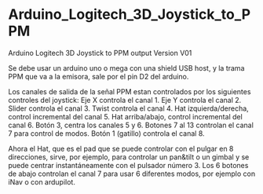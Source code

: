 # Arduino_Logitech_3D_Joystick_to_PPM
Arduino Logitech 3D Joystick to PPM output
Version V01

Se debe usar un arduino uno o mega con una shield USB host, y la trama PPM que va a la emisora, sale por el pin D2 del arduino.

Los canales de salida de la señal PPM estan controlados por los siguientes controles del joystick:
  Eje X controla el canal 1.
  Eje Y controla el canal 2.
  Slider controla el canal 3.
  Twist controla el canal 4.
  Hat izquierda/derecha, control incremental del canal 5.
  Hat arriba/abajo, control incremental del canal 6.
  Botón 3, centra los canales 5 y 6.
  Botones 7 al 13 controlan el canal 7 para control de modos.
  Botón 1 (gatillo) controla el canal 8.

Ahora el Hat, que es el pad que se puede controlar con el pulgar en 8 direcciones, sirve, por ejemplo, para controlar un pan&tilt o un gimbal y se puede centrar instantáneamente con el pulsador número 3.
Los 6 botones de abajo controlan el canal 7 para usar 6 diferentes modos, por ejemplo con iNav o con ardupilot.

